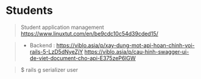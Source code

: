# Students
>Student application management
>https://www.linuxtut.com/en/be9cdc10c54d39cded15/

>- Backend : 
>https://viblo.asia/p/xay-dung-mot-api-hoan-chinh-voi-rails-5-LzD5dNyeZjY
>https://viblo.asia/p/cau-hinh-swagger-ui-de-viet-document-cho-api-E375zeP6lGW

>$ rails g serializer user
